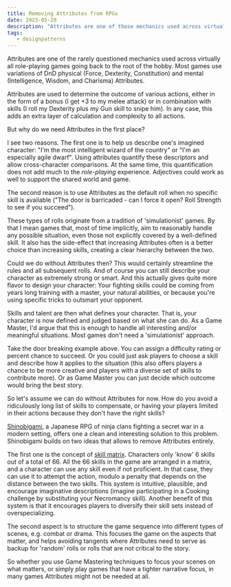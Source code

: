 ```yaml
---
title: Removing Attributes from RPGs
date: 2023-05-20
description: "Attributes are one of those mechanics used across virtually all role-playing games. Yet, is the added complexity worth it?"
tags:
   - designpatterns
---
```


Attributes are one of the rarely questioned mechanics used across virtually all role-playing games going back to the root of the hobby. Most games use variations of DnD physical (Force, Dexterity, Constitution) and mental (Intelligence, Wisdom, and Charisma) Attributes.

Attributes are used to determine the outcome of various actions, either in the form of a bonus (I get +3 to my melee attack) or in combination with skills (I roll my Dexterity plus my Gun skill to snipe him). In any case, this adds an extra layer of calculation and complexity to all actions.

But why do we need Attributes in the first place? 

I see two reasons. The first one is to help us describe one's imagined character: 
"I'm the most intelligent wizard of the country" or "I'm an especially agile dwarf". 
Using attributes quantify these descriptors and allow cross-character comparisons. At the same time, this quantification does not add much to the *role-playing* experience. Adjectives could work as well to support the shared world and game. 

The second reason is to use Attributes as the default roll when no specific skill is available ("The door is barricaded - can I force it open? Roll Strength to see if you succeed").

These types of rolls originate from a tradition of 'simulationist' games. By that I mean games that, most of time implicitly, aim to reasonably handle any possible situation, even those not explicitly covered by a well-defined skill. It also has the side-effect that increasing Attributes often is a better choice than increasing skills, creating a clear hierarchy between the two.

Could we do without Attributes then? This would certainly streamline the rules and all subsequent rolls. 
And of course you can still describe your character as extremely strong or smart. And this actually gives quite more flavor to design your character: Your fighting skills could be coming from years long training with a master, your natural abilities, or because you're using specific tricks to outsmart your opponent.

Skills and talent are then what defines your character. That is, your character is now defined and judged based on what she can do. As a Game Master, I'd argue that this is enough to handle all interesting and/or meaningful situations. Most games don't need a 'simulationist' approach. 

Take the door breaking example above. You can assign a difficulty rating or percent chance to succeed. Or you could just ask players to choose a skill and describe how it applies to the situation (this also offers players a chance to be more creative and players with a diverse set of skills to contribute more). Or as Game Master you can just decide which outcome would bring the best story.

So let's assume we can do without Attributes for now. How do you avoid a ridiculously long list of skills to compensate, or having your players limited in their actions because they don't have the right skills?

[Shinobigami](https://shinobigami.com/), a Japanese RPG of ninja clans fighting a secret war in a modern setting, offers one a clean and interesting solution to this problem. Shinobigami builds on two ideas that allows to remove Attributes entirely.

The first one is the concept of [skill matrix](https://shinobigami.com/files/eng_char.pdf). Characters only 'know' 6 skills out of a total of 66. All the 66 skills in the game are arranged in a matrix, and a character can use any skill even if not proficient. In that case, they can use it to attempt the action, modulo a penalty that depends on the distance between the two skills. This system is intuitive, plausible, and encourage imaginative descriptions (imagine participating in a Cooking challenge by substituting your Necromancy skill). Another benefit of this system is that it encourages players to diversify their skill sets instead of overspecializing.

The second aspect is to structure the game sequence into different types of scenes, e.g. combat or drama. This focuses the game on the aspects that matter, and helps avoiding tangents where Attributes need to serve as backup for 'random' rolls or rolls that are not critical to the story. 

So whether you use Game Mastering techniques to focus your scenes on what matters, or simply play games that have a tighter narrative focus, in many games Attributes might not be needed at all.
